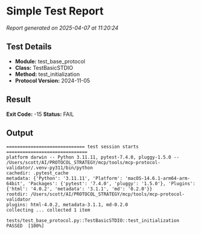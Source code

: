 # Simple Test Report

*Report generated on 2025-04-07 at 11:20:24*

## Test Details

- **Module:** test_base_protocol
- **Class:** TestBasicSTDIO
- **Method:** test_initialization
- **Protocol Version:** 2024-11-05

## Result

**Exit Code:** -15
**Status:** FAIL

## Output

```
============================= test session starts ==============================
platform darwin -- Python 3.11.11, pytest-7.4.0, pluggy-1.5.0 -- /Users/scott/AI/PROTOCOL_STRATEGY/mcp/tools/mcp-protocol-validator/.venv-py311/bin/python
cachedir: .pytest_cache
metadata: {'Python': '3.11.11', 'Platform': 'macOS-14.6.1-arm64-arm-64bit', 'Packages': {'pytest': '7.4.0', 'pluggy': '1.5.0'}, 'Plugins': {'html': '4.0.2', 'metadata': '3.1.1', 'md': '0.2.0'}}
rootdir: /Users/scott/AI/PROTOCOL_STRATEGY/mcp/tools/mcp-protocol-validator
plugins: html-4.0.2, metadata-3.1.1, md-0.2.0
collecting ... collected 1 item

tests/test_base_protocol.py::TestBasicSTDIO::test_initialization PASSED  [100%]
```
